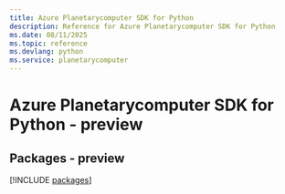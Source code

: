 ```yaml
---
title: Azure Planetarycomputer SDK for Python
description: Reference for Azure Planetarycomputer SDK for Python
ms.date: 08/11/2025
ms.topic: reference
ms.devlang: python
ms.service: planetarycomputer
---
```

# Azure Planetarycomputer SDK for Python - preview
## Packages - preview
[!INCLUDE [packages](planetarycomputer-index.md)]